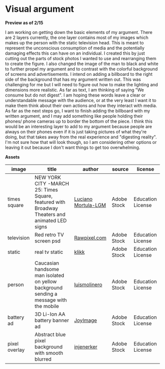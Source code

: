 # Visual argument

**Preview as of 2/15**

I am working on getting down the basic elements of my argument. There are 2 layers currently, the one layer contains most of my images which makes up the person with the static television head. This is meant to represent the unconscious consumption of media and the potentially damaging effects this can have on an individual. I created this by just cutting out the parts of stock photos I wanted to use and rearranging them to create the figure. I also changed the image of the man to black and white to further propel my argument and to contrast with the colorful background of screens and advertisements. I intend on adding a billboard to the right side of the background that has my argument written out. This was challenging for me but I will need to figure out how to make the lighting and dimensions more realistic. As far as text, I am thinking of saying "We consume but do not digest". I am hoping these words leave a clear or understandable message with the audience, or at the very least I want it to make them think about their own actions and how they interact with media.  As far as the next steps go, I want to finish adding the billboard with my written argument, and I may add something like people holding their phones/ phone cameras up to border the bottom of the piece. I think this would be an interesting layer to add to my argument because people are always on their phones even if it is just taking pictures of what they're doing, but that takes away from the real experience and "digesting reality". I'm not sure how that will look though, so I am considering other options or leaving it out because I don't want things to get too overwhelming. 

**Assets**

| image  | title | author | source | license |
| ------------- | ------------- | ------------- | ------------- | ------------- |
| times square  | NEW YORK CITY -MARCH 25: Times Square, featured with Broadway Theaters and animated LED signs | [Luciano Mortula-LGM](https://stock.adobe.com/contributor/200575549/luciano-mortula-lgm?load_type=author&prev_url=detail) | Adobe Stock | Education License |
| television  | Red retro TV screen psd | [Rawpixel.com](https://stock.adobe.com/contributor/209490560/rawpixel-com?load_type=author&prev_url=detail) | Adobe Stock | Education License |
| static | real tv static | [klikk](https://stock.adobe.com/contributor/24003/klikk?load_type=author&prev_url=detail) | Adobe Stock | Education License |
| person | Caucasian handsome man isolated on yellow background sending a message with the mobile | [luismolinero](https://stock.adobe.com/contributor/203651281/luismolinero?load_type=author&prev_url=detail) | Adobe Stock | Education License |
| battery ad | 3D Li-Ion AA battery banner ad | [JoyImage](https://stock.adobe.com/contributor/203252508/joyimage?load_type=author&prev_url=detail) | Adobe Stock | Education License |
| pixel overlay | Abstract blue pixel background with smooth blurred | [injenerker](https://stock.adobe.com/contributor/202795459/injenerker?load_type=author&prev_url=detail) | Adobe Stock | Education License |
